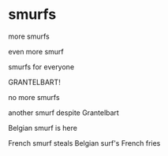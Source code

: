 # smurfs

more smurfs

even more smurf

smurfs for everyone

GRANTELBART!

no more smurfs

another smurf despite Grantelbart

Belgian smurf is here

French smurf steals Belgian surf's French fries

